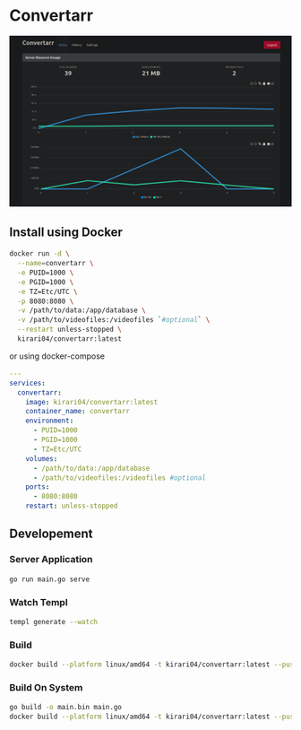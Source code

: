 # Convertarr

![Alt text](img/image.png)

## Install using Docker

```bash
docker run -d \
  --name=convertarr \
  -e PUID=1000 \
  -e PGID=1000 \
  -e TZ=Etc/UTC \
  -p 8080:8080 \
  -v /path/to/data:/app/database \
  -v /path/to/videofiles:/videofiles `#optional` \
  --restart unless-stopped \
  kirari04/convertarr:latest
```

or using docker-compose

```yaml
---
services:
  convertarr:
    image: kirari04/convertarr:latest
    container_name: convertarr
    environment:
      - PUID=1000
      - PGID=1000
      - TZ=Etc/UTC
    volumes:
      - /path/to/data:/app/database
      - /path/to/videofiles:/videofiles #optional
    ports:
      - 8080:8080
    restart: unless-stopped
```

## Developement

### Server Application

```bash
go run main.go serve
```

### Watch Templ

```bash
templ generate --watch
```
### Build

```bash
docker build --platform linux/amd64 -t kirari04/convertarr:latest --push .
```

### Build On System

```bash
go build -o main.bin main.go
docker build --platform linux/amd64 -t kirari04/convertarr:latest --push -f Dockerfile.main
```